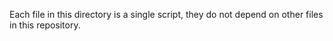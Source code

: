 Each file in this directory is a single script, they do not depend on other files in this repository.
